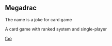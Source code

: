 ## Megadrac
The name is a joke for card game 

A card game with ranked system and single-player

<p aligin="center">
    <a href="https://docs.google.com/presentation/d/1_XRL79FyrN0ifwnOfs6KFpVPqWDInw8hzNxAcnSdJwo/edit?usp=sharing">
    foo</a>
</p>
